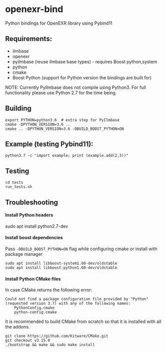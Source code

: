 # openexr-bind

Python bindings for OpenEXR library using Pybind11

## Requirements:
- ilmbase
- openexr
- pyilmbase (reuse ilmbase base types) - requires Boost python,system
- python
- cmake
- Boost Python (support for Python version the bindings are built for)

NOTE: Currently PyIlmbase does not compile using Python3.
For full functionality please use Python 2.7 for the time being. 

## Building 
```
export PYTHON=python3.6  # extra step for PyIlmbase
cmake -DPYTHON_VERSION=3.6 ..
cmake .. -DPYTHON_VERSION=3.6 -DBUILD_BOOST_PYTHON=ON
```

## Example (testing Pybind11):
```
python3.7 -c "import example; print (example.add(2,3))"
```

## Testing
```
cd tests
run_tests.sh
```

## Troubleshooting

#### Install Python headers
sudo apt install python2.7-dev

#### Install boost dependencies
Pass ```-DBUILD_BOOST_PYTHON=ON``` flag while configuring cmake or install with package manager
```
sudo apt install libboost-system1.60-dev/oldstable
sudo apt install libboost-python1.60-dev/oldstable
```
#### Install Python CMake files
In case CMake returns the following error:
```
Could not find a package configuration file provided by "Python" (requested version 3.7) with any of the following names:
    PythonConfig.cmake
    python-config.cmake
```
It is recommended to build CMake from scratch so that it is installed with all the addons.
```
git clone https://github.com/Kitware/CMake.git
git checkout v3.15.0
./bootstrap && make && sudo make install
```


